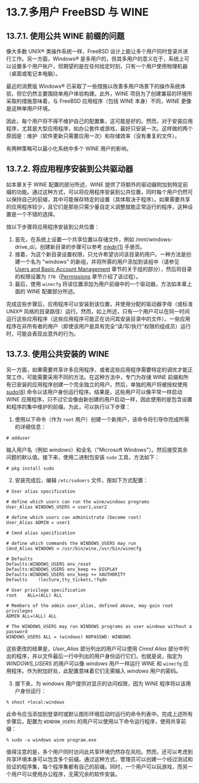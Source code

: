 # 13.7.多用户 FreeBSD 与 WINE

## 13.7.1. 使用公共 WINE 前缀的问题

像大多数 UNIX® 类操作系统一样，FreeBSD 设计上能让多个用户同时登录并进行工作。另一方面，Windows® 是多用户的，但其多用户的意义在于，系统上可以设置多个用户账户，但期望的是在任何给定时刻，只有一个用户使用物理机器（桌面或笔记本电脑）。

最近的消费版 Windows® 已采取了一些措施以改善多用户场景下的操作系统体验，但它仍然主要围绕单用户体验构建。此外，WINE 项目为了创建兼容的环境所采取的措施意味着，与 FreeBSD 应用程序（包括 WINE 本身）不同，WINE 更像是这种单用户环境。

因此，每个用户将不得不维护自己的配置集，这可能是好的。然而，对于安装应用程序，尤其是大型应用程序，如办公套件或游戏，最好只安装一次。这样做的两个原因是：维护（软件更新只需要应用一次）和存储效率（没有重复的文件）。

有两种策略可以最小化系统中多个 WINE 用户的影响。

## 13.7.2. 将应用程序安装到公共驱动器

如本章关于 WINE 配置的部分所述，WINE 提供了将额外的驱动器附加到特定前缀的功能。通过这种方式，可以将应用程序安装到公共位置，同时每个用户仍然可以保持自己的前缀，其中可能保存特定的设置（具体取决于程序）。如果需要共享的应用程序较少，且它们是那些只需少量自定义调整就能正常运行的程序，这种设置是一个不错的选择。

按以下步骤将应用程序安装到公共位置：

1. 首先，在系统上设置一个共享位置以存储文件，例如 /mnt/windows-drive\_d/。创建新目录的步骤可以参考 [mkdir(1)](https://man.freebsd.org/cgi/man.cgi?query=mkdir&sektion=1&format=html) 手册页。
2. 接着，为这个新目录设置权限，只允许希望访问该目录的用户。一种方法是创建一个名为 "windows" 的新组，并将所需的用户添加到该组中（请参见 [Users and Basic Account Management](https://docs.freebsd.org/en/books/handbook/basics/#users-groups) 章节的关于组的部分），然后将目录的权限设置为 `770`（[Permissions](https://docs.freebsd.org/en/books/handbook/basics/#permissions) 章节介绍了该过程）。
3. 最后，使用 `winecfg` 将该位置添加为用户前缀中的一个驱动器，方法如本章上面的 WINE 配置部分所述。

完成这些步骤后，应用程序可以安装到该位置，并使用分配的驱动器字母（或标准 UNIX® 风格的目录路径）运行。然而，如上所述，只有一个用户可以在同一时间运行这些应用程序（这些应用程序可能正在访问其安装目录中的文件）。一些应用程序在非所有者的用户（即使该用户是具有完全“读/写/执行”权限的组成员）运行时，可能会表现出意外的行为。

## 13.7.3. 使用公共安装的 WINE

另一方面，如果需要共享许多应用程序，或者这些应用程序需要特定的调优才能正常工作，可能需要采用不同的方法。在这种方法中，专门为存储 WINE 前缀和所有已安装的应用程序创建一个完全独立的用户。然后，单独的用户将被授权使用 [sudo(8)](https://man.freebsd.org/cgi/man.cgi?query=sudo&sektion=8&format=html) 命令以该用户身份运行程序。结果是，这些用户可以像平常一样启动 WINE 应用程序，只不过它会像由新创建的用户启动一样，因此使用的是包含设置和程序的集中维护的前缀。为此，可以执行以下步骤：

1. 使用以下命令（作为 `root` 用户）创建一个新用户，该命令将引导你完成所需的详细信息：

```
# adduser
```

输入用户名（例如 *windows*）和全名（"Microsoft Windows"）。然后接受其余问题的默认值。接下来，使用二进制包安装 `sudo` 工具，方法如下：

```
# pkg install sudo
```

2. 安装完成后，编辑 `/etc/sudoers` 文件，按如下方式配置：

```
# User alias specification

# define which users can run the wine/windows programs
User_Alias WINDOWS_USERS = user1,user2

# define which users can administrate (become root)
User_Alias ADMIN = user1

# Cmnd alias specification

# define which commands the WINDOWS_USERS may run
Cmnd_Alias WINDOWS = /usr/bin/wine,/usr/bin/winecfg

# Defaults
Defaults:WINDOWS_USERS env_reset
Defaults:WINDOWS_USERS env_keep += DISPLAY
Defaults:WINDOWS_USERS env_keep += XAUTHORITY
Defaults    !lecture,tty_tickets,!fqdn

# User privilege specification
root    ALL=(ALL) ALL

# Members of the admin user_alias, defined above, may gain root privileges
ADMIN ALL=(ALL) ALL

# The WINDOWS_USERS may run WINDOWS programs as user windows without a password
WINDOWS_USERS ALL = (windows) NOPASSWD: WINDOWS
```

这些更改的结果是，*User_Alias* 部分列出的用户可以使用 *Cmnd Alias* 部分中列出的程序，并以文件最后一行中列出的用户身份运行它们，也就是说，指定为 *WINDOWS_USERS* 的用户可以像 *windows* 用户一样运行 WINE 和 `winecfg` 应用程序。作为附加好处，此配置意味着它们无需输入 *windows* 用户的密码。

3. 接下来，为 *windows* 用户提供对显示的访问权限，因为 WINE 程序将以该用户身份运行：

```
% xhost +local:windows
```

此命令应当添加到登录时或默认图形环境启动时运行的命令列表中。完成上述所有步骤后，配置为 `WINDOW_USERS` 的用户可以使用以下命令运行程序，使用共享前缀：

```
% sudo -u windows wine program.exe
```

值得注意的是，多个用户同时访问此共享环境仍然存在风险。然而，还可以考虑到共享环境本身可以包含多个前缀。通过这种方式，管理员可以创建一个经过测试和验证的程序集，每个程序集都有自己的前缀。同时，一个用户可以玩游戏，而另一个用户可以使用办公程序，无需冗余的软件安装。
